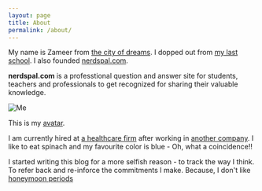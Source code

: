 ```yaml
---
layout: page
title: About
permalink: /about/
---
```


My name is Zameer from [the city of dreams](http://www.incredibleindia.org/travel/destination/mumbai/mumbai-introduction). I dopped out from [my last school](http://www.nmims.edu/). I also founded [nerdspal.com](https://nerdspal.com/).

**nerdspal.com** is a professtional question and answer site for students, teachers and professionals to get recognized for sharing their valuable knowledge.

![Me](https://www.gravatar.com/avatar/0964ab778245068b9d910764125004c9)

This is my [avatar](https://gravatar.com).

I am currently hired at [a healthcare firm](http://www.nextservices.com/) after working in [another company](http://serco.com/). 
I like to eat spinach and my favourite color is blue - Oh, what a coincidence!!

I started writing this blog for a more selfish reason - to track the way I think. To refer back and re-inforce the commitments I make. Because, I don't like [honeymoon periods](http://fakepreneur.me/)
